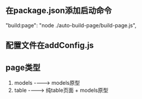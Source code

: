 ## 在package.json添加启动命令
"build:page": "node ./auto-build-page/build-page.js",

## 配置文件在addConfig.js

## page类型
1. models  ---->  models原型
2. table   ---->  纯table页面 + models原型